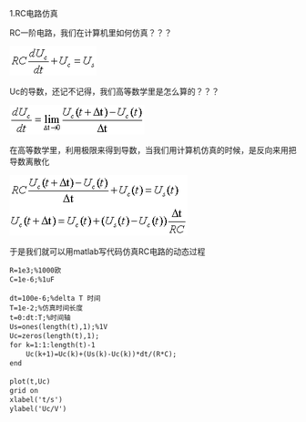 1.RC电路仿真

RC一阶电路，我们在计算机里如何仿真？？？

![](/assets/MathCircuit_S2_E3.png)

Uc的导数，还记不记得，我们高等数学里是怎么算的？？？

![](/assets/MathCircuit_S2_E4.png)

在高等数学里，利用极限来得到导数，当我们用计算机仿真的时候，是反向来用把导数离散化

![](/assets/MathCircuit_S2_E5.png)

于是我们就可以用matlab写代码仿真RC电路的动态过程

```
R=1e3;%1000欧
C=1e-6;%1uF

dt=100e-6;%delta T 时间
T=1e-2;%仿真时间长度
t=0:dt:T;%时间轴
Us=ones(length(t),1);%1V
Uc=zeros(length(t),1);
for k=1:1:length(t)-1
    Uc(k+1)=Uc(k)+(Us(k)-Uc(k))*dt/(R*C);
end

plot(t,Uc)
grid on
xlabel('t/s')
ylabel('Uc/V')
```



